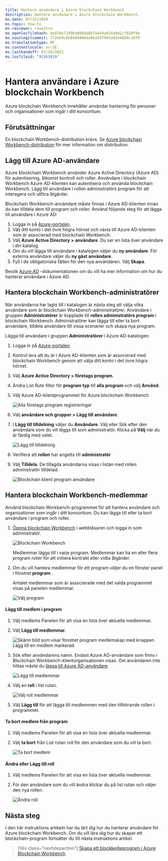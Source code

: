 ```yaml
---
title: Hantera användare i Azure blockchain Workbench
description: Hantera användare i Azure blockchain Workbench.
ms.date: 07/15/2020
ms.topic: how-to
ms.reviewer: ravastra
ms.openlocfilehash: be078e7149ba008ab8b7ad44a016a0d1cf82df0e
ms.sourcegitcommit: 772eb9c6684dd4864e0ba507945a83e48b8c16f0
ms.translationtype: MT
ms.contentlocale: sv-SE
ms.lasthandoff: 03/19/2021
ms.locfileid: "91263019"
---
```

# <a name="manage-users-in-azure-blockchain-workbench"></a>Hantera användare i Azure blockchain Workbench

Azure blockchain Workbench innehåller användar hantering för personer och organisationer som ingår i ditt konsortium.

## <a name="prerequisites"></a>Förutsättningar

En blockchain Workbench-distribution krävs. Se [Azure blockchain Workbench-distribution](deploy.md) för mer information om distribution.

## <a name="add-azure-ad-users"></a>Lägg till Azure AD-användare

Azure blockchain Workbench använder Azure Active Directory (Azure AD) för autentisering, åtkomst kontroll och roller. Användare i blockchain Workbench Azure AD-klienten kan autentisera och använda blockchain Workbench. Lägg till användare i rollen administratörs program för att interagera och utföra åtgärder.

Blockchain Workbench-användare måste finnas i Azure AD-klienten innan du kan tilldela dem till program och roller. Använd följande steg för att lägga till användare i Azure AD:

1. Logga in på [Azure-portalen](https://portal.azure.com).
1. Välj ditt konto i det övre högra hörnet och växla till Azure AD-klienten som är associerad med blockchain Workbench.
1. Välj **Azure Active Directory > användare**. Du ser en lista över användare i din katalog.
1. Om du vill lägga till användare i katalogen väljer du **ny användare**. För externa användare väljer du **ny gäst användare**.
1. Fyll i de obligatoriska fälten för den nya användaren. Välj **Skapa**.

Besök [Azure AD](../../active-directory/fundamentals/add-users-azure-active-directory.md) -dokumentationen om du vill ha mer information om hur du hanterar användare i Azure AD.

## <a name="manage-blockchain-workbench-administrators"></a>Hantera blockchain Workbench-administratörer

När användarna har lagts till i katalogen är nästa steg att välja vilka användare som är blockchain Workbench-administratörer. Användare i gruppen **Administratörer** är kopplade till **rollen administratörs program** i blockchain Workbench. Administratörer kan lägga till eller ta bort användare, tilldela användare till vissa scenarier och skapa nya program.

Lägga till användare i gruppen **Administratörer** i Azure AD-katalogen:

1. Logga in på [Azure-portalen](https://portal.azure.com).
1. Kontrol lera att du är i Azure AD-klienten som är associerad med blockchain Workbench genom att välja ditt konto i det övre högra hörnet.
1. Välj **Azure Active Directory > företags program**.
1. Ändra List Rute filter för **program typ** till **alla program** och välj **Använd**.
1. Välj Azure AD-klientprogrammet för Azure blockchain Workbench

    ![Alla företags program registreringar](./media/manage-users/select-blockchain-client-app.png)

1. Välj **användare och grupper > Lägg till användare**.
1. I **Lägg till tilldelning** väljer du **Användare**. Välj eller Sök efter den användare som du vill lägga till som administratör. Klicka på **Välj** när du är färdig med valet.

    ![Lägg till tilldelning](./media/manage-users/add-user-assignment.png)

1. Verifiera att **rollen** har angetts till **administratör**
1. Välj **Tilldela**. De tillagda användarna visas i listan med rollen administratör tilldelad.

    ![Blockchain klient program användare](./media/manage-users/blockchain-admin-list.png)

## <a name="managing-blockchain-workbench-members"></a>Hantera blockchain Workbench-medlemmar

Använd blockchain Workbench-programmet för att hantera användare och organisationer som ingår i ditt konsortium. Du kan lägga till eller ta bort användare i program och roller.

1. [Öppna blockchain Workbench](deploy.md#blockchain-workbench-web-url) i webbläsaren och logga in som administratör.

    ![Blockchain Workbench](./media/manage-users/blockchain-workbench-applications.png)

    Medlemmar läggs till i varje program. Medlemmar kan ha en eller flera program roller för att initiera kontrakt eller vidta åtgärder.

1. Om du vill hantera medlemmar för ett program väljer du en fönster panel i fönstret **program** .

    Antalet medlemmar som är associerade med det valda programmet visas på panelen medlemmar.

    ![Välj program](./media/manage-users/blockchain-workbench-select-application.png)


#### <a name="add-member-to-application"></a>Lägg till medlem i program

1. Välj medlems Panelen för att visa en lista över aktuella medlemmar.
1. Välj **Lägg till medlemmar**.

    ![Skärm bild som visar fönstret program medlemskap med knappen Lägg till en medlem markerad.](./media/manage-users/application-add-members.png)

1. Sök efter användarens namn.  Endast Azure AD-användare som finns i Blockchain Workbench-klientorganisationen visas. Om användaren inte hittas måste du [lägga till Azure AD-användare](#add-azure-ad-users).

    ![Lägg till medlemmar](./media/manage-users/find-user.png)

1. Välj en **roll** i list rutan.

    ![Välj roll medlemmar](./media/manage-users/application-select-role.png)

1. Välj **Lägg till** för att lägga till medlemmen med den tillhörande rollen i programmet.

#### <a name="remove-member-from-application"></a>Ta bort medlem från program

1. Välj medlems Panelen för att visa en lista över aktuella medlemmar.
1. Välj **ta bort** från List rutan roll för den användare som du vill ta bort.

    ![Ta bort medlem](./media/manage-users/application-remove-member.png)

#### <a name="change-or-add-role"></a>Ändra eller Lägg till roll

1. Välj medlems Panelen för att visa en lista över aktuella medlemmar.
1. För den användare som du vill ändra klickar du på list rutan och väljer den nya rollen.

    ![Ändra roll](./media/manage-users/application-change-role.png)

## <a name="next-steps"></a>Nästa steg

I den här instruktions artikeln har du lärt dig hur du hanterar användare för Azure blockchain Workbench. Om du vill lära dig hur du skapar ett blockchain-program fortsätter du till nästa instruktions artikel.

> [!div class="nextstepaction"]
> [Skapa ett blockkedjeprogram i Azure Blockchain Workbench](create-app.md)
